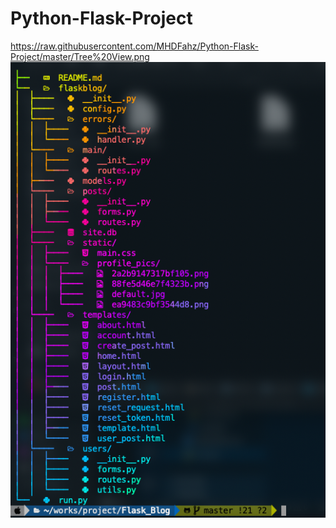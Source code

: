 # Python-Flask-Project
https://raw.githubusercontent.com/MHDFahz/Python-Flask-Project/master/Tree%20View.png
![alt text](https://raw.githubusercontent.com/MHDFahz/Python-Flask-Project/master/Tree%20View.png)